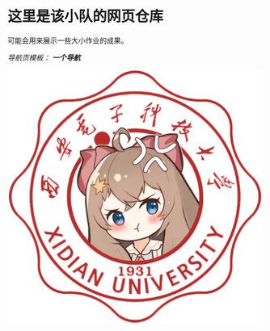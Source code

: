 # 这里是该小队的网页仓库

可能会用来展示一些大小作业的成果。

*导航页模板：* ***一个导航***

![image](https://raw.githubusercontent.com/XDU-Teamwork/XDU-Teamwork.github.io/main/XDU-Teamwork.png)
